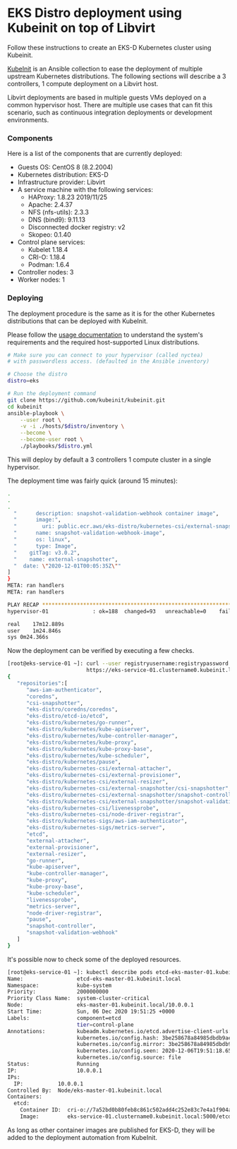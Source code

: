 # EKS Distro deployment using Kubeinit on top of Libvirt

Follow these instructions to create an EKS-D Kubernetes cluster using
Kubeinit.

[KubeInit](https://github.com/kubeinit/kubeinit)
is an Ansible collection to ease the deployment
of multiple upstream Kubernetes distributions.
The following sections will describe a 3 controllers,
1 compute deployment on a Libvirt host.

Libvirt deployments are based in multiple guests VMs
deployed on a common hypervisor host.
There are multiple use cases that can fit this scenario,
such as continuous integration deployments or
development environments.

### Components

Here is a list of the components that are currently deployed:

* Guests OS: CentOS 8 (8.2.2004)
* Kubernetes distribution: EKS-D
* Infrastructure provider: Libvirt
* A service machine with the following services:
    - HAProxy: 1.8.23 2019/11/25
    - Apache: 2.4.37
    - NFS (nfs-utils): 2.3.3
    - DNS (bind9): 9.11.13
    - Disconnected docker registry: v2
    - Skopeo: 0.1.40
* Control plane services:
    - Kubelet 1.18.4
    - CRI-O: 1.18.4
    - Podman: 1.6.4
* Controller nodes: 3
* Worker nodes: 1

### Deploying

The deployment procedure is the same as it is for the other
Kubernetes distributions that can be deployed with KubeInit.

Please follow the [usage documentation](http://docs.kubeinit.com/usage.html)
to understand the system's requirements and the required host-supported
Linux distributions.

```bash
# Make sure you can connect to your hypervisor (called nyctea)
# with passwordless access. (defaulted in the Ansible inventory)

# Choose the distro
distro=eks

# Run the deployment command
git clone https://github.com/kubeinit/kubeinit.git
cd kubeinit
ansible-playbook \
    --user root \
    -v -i ./hosts/$distro/inventory \
    --become \
    --become-user root \
    ./playbooks/$distro.yml
```

This will deploy by default a 3 controllers 1 compute cluster
in a single hypervisor.

The deployment time was fairly quick (around 15 minutes):

```bash
.
.
.
  "      description: snapshot-validation-webhook container image",
  "      image:",
  "        uri: public.ecr.aws/eks-distro/kubernetes-csi/external-snapshotter/snapshot-validation-webhook:v3.0.2-eks-1-18-1",
  "      name: snapshot-validation-webhook-image",
  "      os: linux",
  "      type: Image",
  "    gitTag: v3.0.2",
  "    name: external-snapshotter",
  "  date: \"2020-12-01T00:05:35Z\""
]
}
META: ran handlers
META: ran handlers

PLAY RECAP *****************************************************************************************************************
hypervisor-01              : ok=188  changed=93   unreachable=0    failed=0    skipped=43   rescued=0    ignored=4   

real	17m12.889s
user	1m24.846s
sys	0m24.366s
```

Now the deployment can be verified by executing a few checks.

```bash
[root@eks-service-01 ~]: curl --user registryusername:registrypassword \
                         https://eks-service-01.clustername0.kubeinit.local:5000/v2/_catalog
{
   "repositories":[
      "aws-iam-authenticator",
      "coredns",
      "csi-snapshotter",
      "eks-distro/coredns/coredns",
      "eks-distro/etcd-io/etcd",
      "eks-distro/kubernetes/go-runner",
      "eks-distro/kubernetes/kube-apiserver",
      "eks-distro/kubernetes/kube-controller-manager",
      "eks-distro/kubernetes/kube-proxy",
      "eks-distro/kubernetes/kube-proxy-base",
      "eks-distro/kubernetes/kube-scheduler",
      "eks-distro/kubernetes/pause",
      "eks-distro/kubernetes-csi/external-attacher",
      "eks-distro/kubernetes-csi/external-provisioner",
      "eks-distro/kubernetes-csi/external-resizer",
      "eks-distro/kubernetes-csi/external-snapshotter/csi-snapshotter",
      "eks-distro/kubernetes-csi/external-snapshotter/snapshot-controller",
      "eks-distro/kubernetes-csi/external-snapshotter/snapshot-validation-webhook",
      "eks-distro/kubernetes-csi/livenessprobe",
      "eks-distro/kubernetes-csi/node-driver-registrar",
      "eks-distro/kubernetes-sigs/aws-iam-authenticator",
      "eks-distro/kubernetes-sigs/metrics-server",
      "etcd",
      "external-attacher",
      "external-provisioner",
      "external-resizer",
      "go-runner",
      "kube-apiserver",
      "kube-controller-manager",
      "kube-proxy",
      "kube-proxy-base",
      "kube-scheduler",
      "livenessprobe",
      "metrics-server",
      "node-driver-registrar",
      "pause",
      "snapshot-controller",
      "snapshot-validation-webhook"
   ]
}
```

It's possible now to check some of the deployed resources.

```bash
[root@eks-service-01 ~]: kubectl describe pods etcd-eks-master-01.kubeinit.local -n kube-system
Name:                 etcd-eks-master-01.kubeinit.local
Namespace:            kube-system
Priority:             2000000000
Priority Class Name:  system-cluster-critical
Node:                 eks-master-01.kubeinit.local/10.0.0.1
Start Time:           Sun, 06 Dec 2020 19:51:25 +0000
Labels:               component=etcd
                      tier=control-plane
Annotations:          kubeadm.kubernetes.io/etcd.advertise-client-urls: https://10.0.0.1:2379
                      kubernetes.io/config.hash: 3be258678a84985dbdb9ae7cb90c6a97
                      kubernetes.io/config.mirror: 3be258678a84985dbdb9ae7cb90c6a97
                      kubernetes.io/config.seen: 2020-12-06T19:51:18.652592779Z
                      kubernetes.io/config.source: file
Status:               Running
IP:                   10.0.0.1
IPs:
  IP:           10.0.0.1
Controlled By:  Node/eks-master-01.kubeinit.local
Containers:
  etcd:
    Container ID:  cri-o://7a52bd0b80feb8c861c502add4c252e83c7e4a1f904a376108e3f6f787fd342c
    Image:         eks-service-01.clustername0.kubeinit.local:5000/etcd:v3.4.14-eks-1-18-1
```

As long as other container images are published for EKS-D, they will be added to the
deployment automation from KubeInit.
